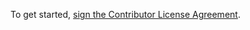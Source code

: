 To get started, <a href="https://www.clahub.com/agreements/Elotech-Dev/SITS">sign the Contributor License Agreement</a>.
